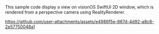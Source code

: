 This sample code display a view on visionOS SwiftUI 2D window, which is rendered from a perspective camera using RealityRenderer.

https://github.com/user-attachments/assets/e4986f5e-867d-4d92-a8c8-2e57750048a1

